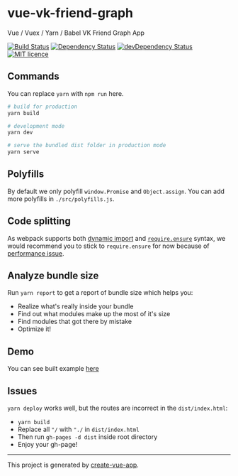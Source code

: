 # vue-vk-friend-graph
Vue / Vuex / Yarn / Babel VK Friend Graph App


<p>
<a href="https://travis-ci.org/Beraliv/vue-vk-friend-graph"><img src="https://travis-ci.org/Beraliv/vue-vk-friend-graph.svg" alt="Build Status"></a>
<a href='https://david-dm.org/Beraliv/vue-vk-friend-graph'><img src='https://david-dm.org/Beraliv/vue-vk-friend-graph.svg' alt="Dependency Status"></a>
<a href="https://david-dm.org/Beraliv/vue-vk-friend-graph/?type=dev"><img src="https://david-dm.org/Beraliv/vue-vk-friend-graph/dev-status.svg" alt="devDependency Status"></a>
<a href="https://opensource.org/licenses/MIT"><img src="https://img.shields.io/badge/License-MIT-green.svg" alt="MIT licence"></a>
</p>

## Commands

You can replace `yarn` with `npm run` here.

```bash
# build for production
yarn build

# development mode
yarn dev

# serve the bundled dist folder in production mode
yarn serve
```

## Polyfills

By default we only polyfill `window.Promise` and `Object.assign`. You can add more polyfills in `./src/polyfills.js`.

## Code splitting

As webpack supports both [dynamic import](https://webpack.js.org/guides/code-splitting-async/#dynamic-import-import-) and [`require.ensure`](https://webpack.js.org/guides/code-splitting-async/#require-ensure-) syntax, we would recommend you to stick to `require.ensure` for now because of [performance issue](https://github.com/webpack/webpack/issues/4636).

## Analyze bundle size

Run `yarn report` to get a report of bundle size which helps you:

- Realize what's really inside your bundle
- Find out what modules make up the most of it's size
- Find modules that got there by mistake
- Optimize it!

## Demo

You can see built example [here](https://beraliv.github.io/vue-vk-friend-graph/)

## Issues

`yarn deploy` works well, but the routes are incorrect in the `dist/index.html`:

- `yarn build`
- Replace all `"/` with `"./` in `dist/index.html`
- Then run `gh-pages -d dist` inside root directory
- Enjoy your gh-page! 

---

This project is generated by [create-vue-app](https://github.com/egoist/create-vue-app).
